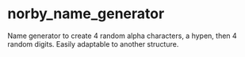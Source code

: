 # norby_name_generator
Name generator to create 4 random alpha characters, a hypen, then 4 random digits. Easily adaptable to another structure.
